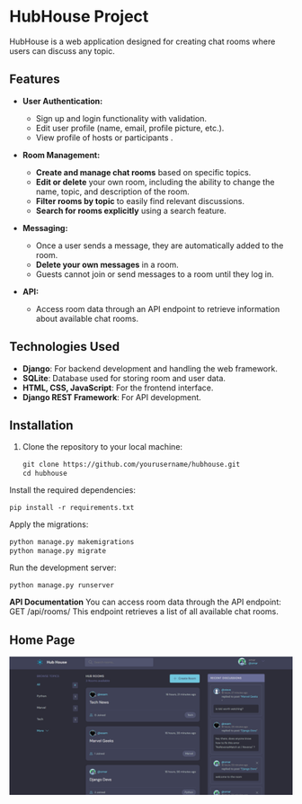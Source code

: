# HubHouse Project

HubHouse is a web application designed for creating chat rooms where users can discuss any topic.

## Features

- **User Authentication:**
  - Sign up and login functionality with validation.
  - Edit user profile (name, email, profile picture, etc.).
  - View profile of hosts or participants .

- **Room Management:**
  - **Create and manage chat rooms** based on specific topics.
  - **Edit or delete** your own room, including the ability to change the name, topic, and description of the room.
  - **Filter rooms by topic** to easily find relevant discussions.
  - **Search for rooms explicitly** using a search feature.

- **Messaging:**
  - Once a user sends a message, they are automatically added to the room.
  - **Delete your own messages** in a room.
  - Guests cannot join or send messages to a room until they log in.

- **API:**
  - Access room data through an API endpoint to retrieve information about available chat rooms.

## Technologies Used

- **Django**: For backend development and handling the web framework.
- **SQLite**: Database used for storing room and user data.
- **HTML, CSS, JavaScript**: For the frontend interface.
- **Django REST Framework**: For API development.

## Installation

1. Clone the repository to your local machine:

   ```
   git clone https://github.com/yourusername/hubhouse.git
   cd hubhouse
   ```
Install the required dependencies:
```
pip install -r requirements.txt
```
Apply the migrations:
```
python manage.py makemigrations
python manage.py migrate
```
Run the development server:
```
python manage.py runserver
```

**API Documentation**
You can access room data through the API endpoint:
GET /api/rooms/
This endpoint retrieves a list of all available chat rooms.

## Home Page
![Home Page](screenshots/home%20page.png)
